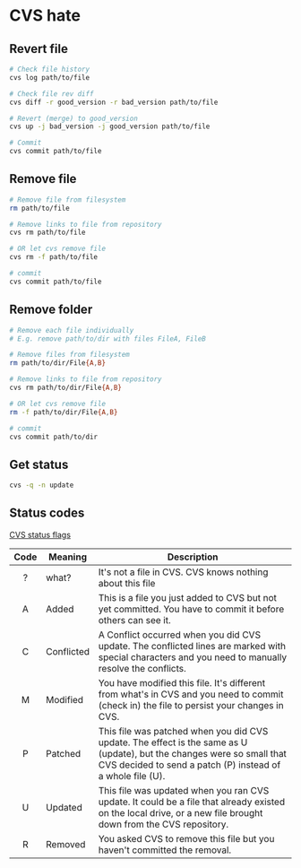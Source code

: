 # CVS hate

## Revert file

```bash
# Check file history
cvs log path/to/file

# Check file rev diff
cvs diff -r good_version -r bad_version path/to/file

# Revert (merge) to good_version
cvs up -j bad_version -j good_version path/to/file

# Commit
cvs commit path/to/file
```


## Remove file

```bash
# Remove file from filesystem
rm path/to/file

# Remove links to file from repository
cvs rm path/to/file

# OR let cvs remove file
cvs rm -f path/to/file

# commit
cvs commit path/to/file
```


## Remove folder

```bash
# Remove each file individually
# E.g. remove path/to/dir with files FileA, FileB

# Remove files from filesystem
rm path/to/dir/File{A,B}

# Remove links to file from repository
cvs rm path/to/dir/File{A,B}

# OR let cvs remove file
rm -f path/to/dir/File{A,B}

# commit
cvs commit path/to/dir
```

## Get status

```bash
cvs -q -n update
```


## Status codes

[CVS status flags](http://www.xinotes.net/notes/note/116/)

| Code  | Meaning    | Description |
|:-----:|------------|-------------|
|   ?   | what?      | It's not a file in CVS. CVS knows nothing about this file |
|   A   | Added      | This is a file you just added to CVS but not yet committed. You have to commit it before others can see it. |
|   C   | Conflicted | A Conflict occurred when you did CVS update. The conflicted lines are marked with special characters and you need to manually resolve the conflicts. |
|   M   | Modified   | You have modified this file. It's different from what's in CVS and you need to commit (check in) the file to persist your changes in CVS. |
|   P   | Patched    | This file was patched when you did CVS update. The effect is the same as U (update), but the changes were so small that CVS decided to send a patch (P) instead of a whole file (U). |
|   U   | Updated    | This file was updated when you ran CVS update. It could be a file that already existed on the local drive, or a new file brought down from the CVS repository. |
|   R   | Removed    | You asked CVS to remove this file but you haven't committed the removal. |

